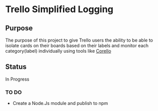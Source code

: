 # Trello Simplified Logging

## Purpose
The purpose of this project to give Trello users the ability to be able to isolate cards on their boards based on their labels and monitor each category(label) individually using tools like [Corello](https://getcorrello.com)

## Status
In Progress

### TO DO
* Create a Node.Js module and publish to npm
